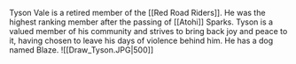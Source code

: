 Tyson Vale is a retired member of the [[Red Road Riders]]. He was the highest ranking member after the passing of [[Atohi]] Sparks. Tyson is a valued member of his community and strives to bring back joy and peace to it, having chosen to leave his days of violence behind him. He has a dog named Blaze.
![[Draw_Tyson.JPG|500]]